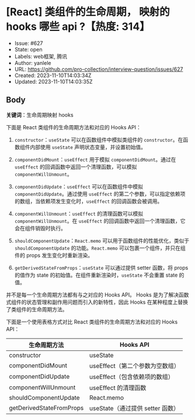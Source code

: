 # [React] 类组件的生命周期， 映射的 hooks 哪些 api ?【热度: 314】

- Issue: #627
- State: open
- Labels: web框架, 腾讯
- Author: yanlele
- URL: https://github.com/pro-collection/interview-question/issues/627
- Created: 2023-11-10T14:03:34Z
- Updated: 2023-11-10T14:03:35Z

## Body

**关键词**：生命周期映射 hooks

下面是 React 类组件的生命周期方法和对应的 Hooks API：

1. `constructor`：`useState` 可以在函数组件中模拟类组件的 `constructor`。在函数组件内部使用 `useState` 声明状态变量，并设置初始值。

2. `componentDidMount`：`useEffect` 用于模拟 `componentDidMount`。通过在 `useEffect` 的回调函数中返回一个清理函数，可以模拟 `componentWillUnmount`。

3. `componentDidUpdate`：`useEffect` 可以在函数组件中模拟 `componentDidUpdate`。通过使用 `useEffect` 的第二个参数，可以指定依赖项的数组，当依赖项发生变化时，`useEffect` 的回调函数会被调用。

4. `componentWillUnmount`：`useEffect` 的清理函数可以模拟 `componentWillUnmount`。在 `useEffect` 的回调函数中返回一个清理函数，它会在组件销毁时执行。

5. `shouldComponentUpdate`：`React.memo` 可以用于函数组件的性能优化，类似于 `shouldComponentUpdate` 的功能。`React.memo` 可以包裹一个组件，并只在组件的 props 发生变化时重新渲染。

6. `getDerivedStateFromProps`：`useState` 可以通过提供 setter 函数，将 props 的值作为 state 的初始值。在组件重新渲染时，`useState` 不会重置 state 的值。

并不是每一个生命周期方法都有与之对应的 Hooks API。
Hooks 是为了解决函数式组件的状态管理和副作用问题而引入的新特性，因此 Hooks 在某种程度上替换了类组件的生命周期方法。

下面是一个使用表格方式对比 React 类组件的生命周期方法和对应的 Hooks API：

| 生命周期方法       | Hooks API                                      |
|-------------------|-----------------------------------------------|
| constructor       | useState                                      |
| componentDidMount | useEffect（第二个参数为空数组）                  |
| componentDidUpdate | useEffect（包含依赖项的数组）                     |
| componentWillUnmount | useEffect 的清理函数                          |
| shouldComponentUpdate | React.memo                                   |
| getDerivedStateFromProps | useState（通过提供 setter 函数）                |

  



